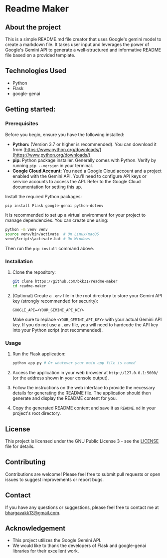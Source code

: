# Readme Maker

## About the project

This is a simple README.md file creator that uses Google's gemini model to create a markdown file. It takes user input and leverages the power of Google's Gemini API to generate a well-structured and informative README file based on a provided template.

## Technologies Used

*   Python
*   Flask
*   google-genai

## Getting started:

### Prerequisites

Before you begin, ensure you have the following installed:

*   **Python:** (Version 3.7 or higher is recommended).  You can download it from [https://www.python.org/downloads/](https://www.python.org/downloads/)
*   **pip:** Python package installer.  Generally comes with Python. Verify by running `pip --version` in your terminal.
*   **Google Cloud Account:** You need a Google Cloud account and a project enabled with the Gemini API.  You'll need to configure API keys or service accounts to access the API.  Refer to the Google Cloud documentation for setting this up.

Install the required Python packages:

```bash
pip install Flask google-genai python-dotenv
```

It is recommended to set up a virtual environment for your project to manage dependencies.  You can create one using:

```bash
python -m venv venv
source venv/bin/activate  # On Linux/macOS
venv\Scripts\activate.bat # On Windows
```

Then run the `pip install` command above.

### Installation

1.  Clone the repository:

    ```bash
    git clone https://github.com/bkk31/readme-maker
    cd readme-maker
    ```

2.  (Optional) Create a `.env` file in the root directory to store your Gemini API key (strongly recommended for security):

    ```
    GOOGLE_API=<YOUR_GEMINI_API_KEY>
    ```

    Make sure to replace `<YOUR_GEMINI_API_KEY>` with your actual Gemini API key.  If you do not use a `.env` file, you will need to hardcode the API key into your Python script (not recommended).

### Usage

1.  Run the Flask application:

    ```bash
    python app.py # Or whatever your main app file is named
    ```

2.  Access the application in your web browser at `http://127.0.0.1:5000/` (or the address shown in your console output).

3.  Follow the instructions on the web interface to provide the necessary details for generating the README file.  The application should then generate and display the README content for you.

4.  Copy the generated README content and save it as `README.md` in your project's root directory.

## License

This project is licensed under the GNU Public License 3 - see the [LICENSE](LICENSE) file for details.

## Contributing

Contributions are welcome! Please feel free to submit pull requests or open issues to suggest improvements or report bugs.

## Contact

If you have any questions or suggestions, please feel free to contact me at [bhargavakk13@gmail.com](mailto:bhargavakk13@gmail.com).

## Acknowledgement

*   This project utilizes the Google Gemini API.
*   We would like to thank the developers of Flask and google-genai libraries for their excellent work.
